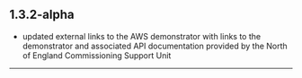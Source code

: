 ## 1.3.2-alpha

- updated external links to the AWS demonstrator with links to the demonstrator and associated API documentation provided by the North of England Commissioning Support Unit

---